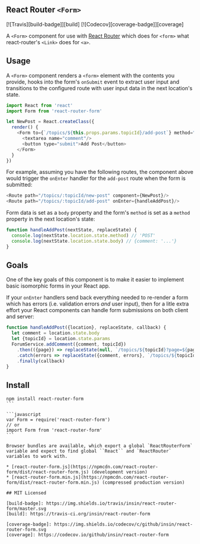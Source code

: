 ## React Router `<Form>`

[![Travis][build-badge]][build]
[![Codecov][coverage-badge]][coverage]

A `<Form>` component for use with [React Router](https://github.com/rackt/react-router) which does for `<form>` what react-router's `<Link>` does for `<a>`.

## Usage

A `<Form>` component renders a `<form>` element with the contents you provide, hooks into the form's `onSubmit` event to extract user input and transitions to the configured route with user input data in the next location's state.

```javascript
import React from 'react'
import Form from 'react-router-form'

let NewPost = React.createClass({
  render() {
    <Form to={`/topics/${this.props.params.topicId}/add-post`} method="POST">
      <textarea name="comment"/>
      <button type="submit">Add Post</button>
    </Form>
  }
})
```
For example, assuming you have the following routes, the component above would trigger the `onEnter` handler for the `add-post` route when the form is submitted:

``` javascript
<Route path="/topics/:topicId/new-post" component={NewPost}/>
<Route path="/topics/:topicId/add-post" onEnter={handleAddPost}/>
```

Form data is set as a `body` property and the form's `method` is set as a `method` property in the next location's state:

```javascript
function handleAddPost(nextState, replaceState) {
  console.log(nextState.location.state.method) // 'POST'
  console.log(nextState.location.state.body) // {comment: '...'}
}
```

## Goals

One of the key goals of this component is to make it easier to implement basic isomorphic forms in your React app.

If your `onEnter` handlers send back everything needed to re-render a form which has errors (i.e. validation errors *and* user input), then for a litle extra effort your React components can handle form submissions on both client and server:

```javascript
function handleAddPost({location}, replaceState, callback) {
  let comment = location.state.body
  let {topicId} = location.state.params
  ForumService.addComment({comment, topicId})
    .then(({page}) => replaceState(null, `/topics/${topicId}?page=${page}`))
    .catch(errors => replaceState({comment, errors}, `/topics/${topicId}/new-post`))
    .finally(callback)
}
```

## Install

````
npm install react-router-form
```

```javascript
var Form = require('react-router-form')
// or
import Form from 'react-router-form'
```

Browser bundles are available, which export a global `ReactRouterForm` variable and expect to find global ``React`` and `ReactRouter` variables to work with.

* [react-router-form.js](https://npmcdn.com/react-router-form/dist/react-router-form.js) (development version)
* [react-router-form.min.js](https://npmcdn.com/react-router-form/dist/react-router-form.min.js) (compressed production version)

## MIT Licensed

[build-badge]: https://img.shields.io/travis/insin/react-router-form/master.svg
[build]: https://travis-ci.org/insin/react-router-form

[coverage-badge]: https://img.shields.io/codecov/c/github/insin/react-router-form.svg
[coverage]: https://codecov.io/github/insin/react-router-form
